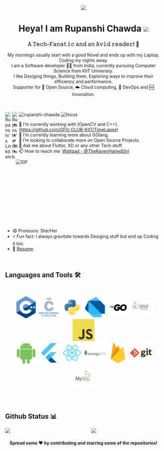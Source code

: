 <div align="center" > <img src="https://media-exp1.licdn.com/dms/image/C4D16AQHdmJe-HWv0nQ/profile-displaybackgroundimage-shrink_350_1400/0/1598955325048?e=1626912000&v=beta&t=Kxq_glSLrXS2M994g1pwyMlrYoWFSQYNj5Q6kWyg5bE" > </br> </div>

<h1 align="center">  Heya! I am Rupanshi Chawda <img src="https://media.giphy.com/media/hvRJCLFzcasrR4ia7z/giphy.gif" width="25px"> </h1>

<h3 align="center">𝙰 𝚃𝚎𝚌𝚑-𝙵𝚊𝚗𝚊𝚝𝚒𝚌 𝚊𝚗𝚍 𝚊𝚗 𝙰𝚟𝚒𝚍 𝚛𝚎𝚊𝚍𝚎𝚛! 🌈</h3>

<div align="center" >
My mornings usually start with a good Novel and ends up with my Laptop, Coding my nights away. <br>
I am a Software developer 👩‍💻 from India, currently pursuing Computer Science from KIIT Univeristy. <br>
I like Desiging things, Building them, Exploring ways to improve their efficiency and performance. <br>
Supporter for 📜 Open Source, ☁️ Cloud computing, 🚀 DevOps and 🆕 Innovation. <br>
</div> 
<br>
<br>

<img src="https://komarev.com/ghpvc/?username=rupanshi-chawda&label=Views&color=blue&style=plastic" alt="rupanshi-chawda" /> <a href="https://www.linkedin.com/in/rupanshi-chawda-a17372193/">
<img align="left" alt="Rupanshi's Linkdein" width="22px" src="https://cdn.jsdelivr.net/npm/simple-icons@v3/icons/linkedin.svg" /> </a>
<a href="https://github.com/rupanshi-chawda">
<img align="left" alt="Rupanshi's Github" width="22px" src="https://cdn.jsdelivr.net/npm/simple-icons@v3/icons/github.svg" /> </a>
![focus](https://img.shields.io/badge/focus-FullStack-brightgreen)


<img align="right" alt="GIF" src="https://media.giphy.com/media/l1Gmd4h3zwW4g/giphy.gif" width="470" height="220" />

- 🔭 I’m currently working with [OpenCV and C++].(https://github.com/GFG-CLUB-KIIT/TimeLapse)
- 🌱 I’m currently learning more about GOlang.
- 👯 I’m looking to collaborate more on Open Source Projects.
- 💬 Ask me about Flutter, XD or any other Tech stuff.
- 📫 How to reach me: [Wattpad - @TheRavenHairedGirl](https://www.wattpad.com/user/TheRavenHairedGirl)
- 😄 Pronouns: She/Her
- ⚡ Fun fact: I always gravitate towards Desiging stuff but end up Coding it too.
- 📁 [Resume](https://drive.google.com/file/d/1zMPT0voGT0kyyIP-zP5Pn6m9bHY7eEW7/view?usp=sharing)

 </br>
 <h2>Languages and Tools 🛠️</h2> 
 </br>
 <div align="center">
 
<code><img height="70" src="https://raw.githubusercontent.com/github/explore/80688e429a7d4ef2fca1e82350fe8e3517d3494d/topics/cpp/cpp.png"></code>
<code><img height="70" src="https://raw.githubusercontent.com/github/explore/80688e429a7d4ef2fca1e82350fe8e3517d3494d/topics/c/c.png"></code> 
<code><img height="70" src="https://raw.githubusercontent.com/github/explore/80688e429a7d4ef2fca1e82350fe8e3517d3494d/topics/python/python.png"></code>
<code><img height="70" src="https://raw.githubusercontent.com/github/explore/80688e429a7d4ef2fca1e82350fe8e3517d3494d/topics/dart/dart.png"></code>
<code><img height="70" src="https://raw.githubusercontent.com/github/explore/80688e429a7d4ef2fca1e82350fe8e3517d3494d/topics/go/go.png"></code>
<code><img height="70" src="https://raw.githubusercontent.com/github/explore/80688e429a7d4ef2fca1e82350fe8e3517d3494d/topics/java/java.png"></code>
<code><img height="70" src="https://raw.githubusercontent.com/github/explore/80688e429a7d4ef2fca1e82350fe8e3517d3494d/topics/javascript/javascript.png"></code>
 <br>
<code><img height="70" src="https://raw.githubusercontent.com/github/explore/80688e429a7d4ef2fca1e82350fe8e3517d3494d/topics/android/android.png"></code>
<code><img height="70" src="https://raw.githubusercontent.com/github/explore/80688e429a7d4ef2fca1e82350fe8e3517d3494d/topics/flutter/flutter.png"></code>
<code><img height="70" src="https://raw.githubusercontent.com/github/explore/80688e429a7d4ef2fca1e82350fe8e3517d3494d/topics/react/react.png"></code>
<code><img height="70" src="https://raw.githubusercontent.com/github/explore/80688e429a7d4ef2fca1e82350fe8e3517d3494d/topics/mongodb/mongodb.png"></code>
<code><img height="70" src="https://raw.githubusercontent.com/github/explore/80688e429a7d4ef2fca1e82350fe8e3517d3494d/topics/firebase/firebase.png"></code>
<code><img height="70" src="https://raw.githubusercontent.com/github/explore/80688e429a7d4ef2fca1e82350fe8e3517d3494d/topics/git/git.png"></code> 
<code><img height="70" src="https://raw.githubusercontent.com/github/explore/80688e429a7d4ef2fca1e82350fe8e3517d3494d/topics/mysql/mysql.png"></code>
 
 </div>
 
</br>
</br>

 <h2>Github Status 📊</h2> 


<img  src="https://github-readme-stats.vercel.app/api?username=rupanshi-chawda&show_icons=true&hide_border=true&theme=dracula" width="45%" align="right" >

<img  src="https://github-readme-streak-stats.herokuapp.com/?user=rupanshi-chawda&theme=dracula" width="45%" >


<div align="center">

#### Spread some ❤️ by contributing and starring some of the repositories!

</div>

